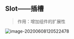 ## Slot——插槽

> 作用：增加组件的扩展性

![image-20200608120522478](/Users/wdf/Desktop/image-20200608120522478.jpg)

